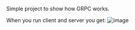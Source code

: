 Simple project to show how GRPC works.

When you run client and server you get:
![image](https://github.com/user-attachments/assets/5ad1d8c6-e2ec-4528-a520-0b808f1a90e4)
